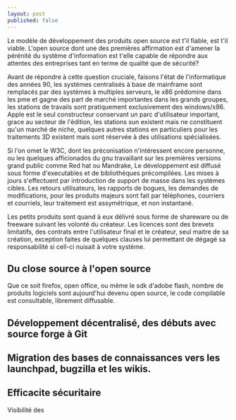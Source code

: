 ```yaml
---
layout: post
published: false
---
```


Le modèle de développement des produits open source est t'il fiable, est t'il viable. L'open source dont une des premières affirmation est d'amener la pérénité du système d'information est t'elle capable de répondre aux attentes des entreprises tant en terme de qualité que de sécurité?

Avant de répondre à cette question cruciale, faisons l'état de l'informatique des années 90, les systèmes centralisés à base de mainframe sont remplacés par des systèmes à multiples serveurs, le x86 prédomine dans les pme et gagne des part de marché importantes dans les grands groupes, les stations de travails sont pratiquement exclusivement des windows/x86. Apple est le seul constructeur conservant un parc d'utilisateur important, grace au secteur de l'édition, les stations sun existent mais ne constituent qu'un marché de niche, quelques autres stations en particuliers pour les traitements 3D existent mais sont réservée à des utilisations spécialisées.

Si l'on omet le W3C, dont les préconisation n'intéressent encore personne, ou les quelques afficionados du gnu travaillant sur les premières versions grand public comme Red hat ou Mandrake, Le développement est diffusé sous forme d'executables et de bibliothèques précompilées. Les mises à jours s'effectuent par introduction de support de masse dans les systèmes cibles. Les retours utilisateurs, les rapports de bogues, les demandes de modifications, pour les produits majeurs sont fait par téléphones, courriers et courriels, leur traitement est assymétrique, et non instantané.

Les petits produits sont quand à eux délivré sous forme de shareware ou de freeware suivant les volonté du créateur. Les licences sont des brevets limitatifs, des contrats entre l'utilisateur final et le créateur, seul maitre de sa création, exception faites de quelques clauses lui permettant de dégagé sa responsabilité si cell-ci nuisait à votre système.

Du close source à l'open source
------------------------------------------

Que ce soit firefox, open office, ou même le sdk d'adobe flash, nombre de produits logiciels sont aujourd'hui devenu open source, le code compilable est consultable, librement diffusable. 

Développement décentralisé, des débuts avec source forge à Git
-------------------------------------------------------------------------------------




Migration des bases de connaissances vers les launchpad, bugzilla et les wikis.
--------------------------------------------------------------------------------------------------------


Efficacite sécuritaire
---------------------------

Visibilité des 
